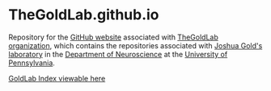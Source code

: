 # TheGoldLab.github.io
Repository for the [GitHub website](https://thegoldlab.github.io) associated with [TheGoldLab organization](https://github.com/TheGoldLab), which contains the repositories associated with [Joshua Gold's laboratory](https://www.med.upenn.edu/goldlab/) in the [Department of Neuroscience](https://www.med.upenn.edu/neuroscience/) at the [University of Pennsylvania](https://www.upenn.edu).

[GoldLab Index viewable here](https://thegoldlab.github.io/index)

